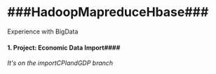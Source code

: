 ###HadoopMapreduceHbase###
====================

Experience with BigData

#### 1. Project: Economic Data Import####
*It's on the importCPIandGDP branch*
